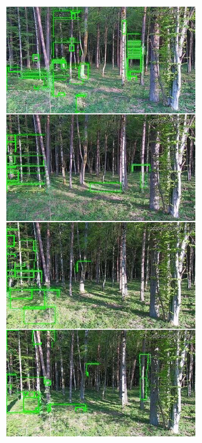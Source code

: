 ![20200505-060850-063855](in/20200505/20200505-060850-063855_0_.jpg)
![20200505-063900-070905](in/20200505/20200505-063900-070905_0_.jpg)
![20200505-070910-073915](in/20200505/20200505-070910-073915_0_.jpg)
![20200505-073920-080925](in/20200505/20200505-073920-080925_0_.jpg)
